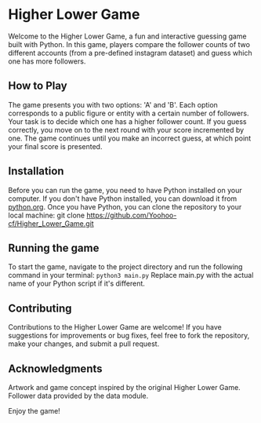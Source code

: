 # Higher Lower Game

Welcome to the Higher Lower Game, a fun and interactive guessing game built with Python. In this game, players compare the follower counts of two different accounts (from a pre-defined instagram dataset) and guess which one has more followers.

## How to Play

The game presents you with two options: 'A' and 'B'. Each option corresponds to a public figure or entity with a certain number of followers. Your task is to decide which one has a higher follower count. If you guess correctly, you move on to the next round with your score incremented by one. The game continues until you make an incorrect guess, at which point your final score is presented.

## Installation

Before you can run the game, you need to have Python installed on your computer. If you don't have Python installed, you can download it from [python.org](https://www.python.org/downloads/).
Once you have Python, you can clone the repository to your local machine: git clone https://github.com/Yoohoo-cf/Higher_Lower_Game.git

## Running the game
To start the game, navigate to the project directory and run the following command in your terminal: <code>python3 main.py</code>
Replace main.py with the actual name of your Python script if it's different.

## Contributing
Contributions to the Higher Lower Game are welcome! If you have suggestions for improvements or bug fixes, feel free to fork the repository, make your changes, and submit a pull request.

## Acknowledgments
Artwork and game concept inspired by the original Higher Lower Game.
Follower data provided by the data module.

Enjoy the game!
